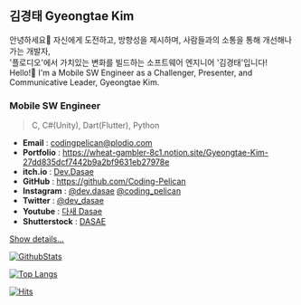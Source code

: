 ## 김경태 Gyeongtae Kim
안녕하세요👋 자신에게 도전하고, 방향성을 제시하며, 사람들과의 소통을 통해 개선해나가는 개발자,  
'플로디오'에서 가치있는 변화를 빌드하는 소프트웨어 엔지니어 '김경태'입니다!   
Hello!👋 I'm a Mobile SW Engineer as a Challenger, Presenter, and Communicative Leader, Gyeongtae Kim.

### Mobile SW Engineer
> C, C#(Unity), Dart(Flutter), Python
- **Email** : <codingpelican@plodio.com>
- **Portfolio** : https://wheat-gambler-8c1.notion.site/Gyeongtae-Kim-27dd835dcf7442b9a2bf9631eb27978e
- **itch.io** : [Dev.Dasae](https://coding-pelican.itch.io/)
- **GitHub** : <https://github.com/Coding-Pelican>
- **Instagram** : [@dev.dasae](https://www.instagram.com/dev.dasae) [@coding_pelican](https://www.instagram.com/coding_pelican)
- **Twitter** : [@dev_dasae](https://twitter.com/dev_dasae)
- **Youtube** : [다새 Dasae](https://youtube.com/channel/UCZfDHIeuvgIl0NHbwe8T7aw)
- **Shutterstock** : [DASAE](https://www.shutterstock.com/g/DASAE)

[Show details...](https://wheat-gambler-8c1.notion.site/Gyeongtae-Kim-27dd835dcf7442b9a2bf9631eb27978e)

[![GithubStats](https://github-readme-stats.vercel.app/api?username=Coding-Pelican&title_color=0067a3)](https://github.com/Coding-Pelican)

[![Top Langs](https://github-readme-stats.vercel.app/api/top-langs/?username=Coding-Pelican&title_color=0067a3&layout=compact)](https://github.com/anuraghazra/github-readme-stats)

[![Hits](https://hits.seeyoufarm.com/api/count/incr/badge.svg?url=https%3A%2F%2Fgithub.com%2FCoding-Pelican)](https://github.com/Coding-Pelican)

<!--
**Coding-Pelican/Coding-Pelican** is a ✨ _special_ ✨ repository because its `README.md` (this file) appears on your GitHub profile.

Here are some ideas to get you started:

- 🔭 I’m currently working on ...
- 🌱 I’m currently learning ...
- 👯 I’m looking to collaborate on ...
- 🤔 I’m looking for help with ...
- 💬 Ask me about ...
- 📫 How to reach me: ...
- 😄 Pronouns: ...
- ⚡ Fun fact: ...
-->
